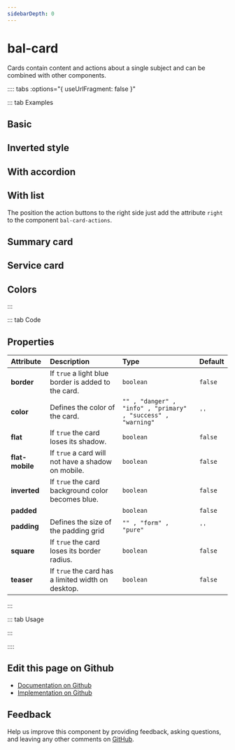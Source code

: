 ```yaml
---
sidebarDepth: 0
---
```


# bal-card


<!-- START: human documentation top -->

Cards contain content and actions about a single subject and can be combined with other components.  

<!-- END: human documentation top -->

:::: tabs :options="{ useUrlFragment: false }"

::: tab Examples

## Basic

<ClientOnly><docs-demo-bal-card-16></docs-demo-bal-card-16></ClientOnly>


## Inverted style

<ClientOnly><docs-demo-bal-card-17></docs-demo-bal-card-17></ClientOnly>


## With accordion

<ClientOnly><docs-demo-bal-card-18></docs-demo-bal-card-18></ClientOnly>


## With list

The position the action buttons to the right side just add the attribute `right` to the component `bal-card-actions`.

<ClientOnly><docs-demo-bal-card-19></docs-demo-bal-card-19></ClientOnly>


## Summary card

<ClientOnly><docs-demo-bal-card-20></docs-demo-bal-card-20></ClientOnly>


## Service card

<ClientOnly><docs-demo-bal-card-21></docs-demo-bal-card-21></ClientOnly>


## Colors

<ClientOnly><docs-demo-bal-card-22></docs-demo-bal-card-22></ClientOnly>


:::

::: tab Code

## Properties


| Attribute       | Description                                         | Type                                                         | Default |
| :-------------- | :-------------------------------------------------- | :----------------------------------------------------------- | :------ |
| **border**      | If `true` a light blue border is added to the card. | `boolean`                                                    | `false` |
| **color**       | Defines the color of the card.                      | `"" , "danger" , "info" , "primary" , "success" , "warning"` | `''`    |
| **flat**        | If `true` the card loses its shadow.                | `boolean`                                                    | `false` |
| **flat-mobile** | If `true` a card will not have a shadow on mobile.  | `boolean`                                                    | `false` |
| **inverted**    | If `true` the card background color becomes blue.   | `boolean`                                                    | `false` |
| **padded**      |                                                     | `boolean`                                                    | `false` |
| **padding**     | Defines the size of the padding grid                | `"" , "form" , "pure"`                                       | `''`    |
| **square**      | If `true` the card loses its border radius.         | `boolean`                                                    | `false` |
| **teaser**      | If `true` the card has a limited width on desktop.  | `boolean`                                                    | `false` |


:::

::: tab Usage

<!-- START: human documentation usage -->

<!-- END: human documentation usage -->

:::


::::

## Edit this page on Github

* [Documentation on Github](https://github.com/baloise/design-system/blob/master/docs/src/components/components/bal-card.md)
* [Implementation on Github](https://github.com/baloise/design-system/blob/master/packages/components/src/components/bal-card)

## Feedback

Help us improve this component by providing feedback, asking questions, and leaving any other comments on [GitHub](https://github.com/baloise/design-system/issues/new).

